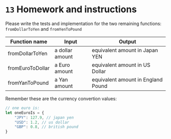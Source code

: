 # `13` Homework and instructions

Please write the tests and implementation for the two remaining functions: `fromDollarToYen` and `fromYenToPound`

| Function name     | Input             | Output                            |
| ----------------- | ----------------- | ----------------------------------|
| fromDollarToYen   | a dollar amount   | equivalent amount in Japan YEN    |
| fromEuroToDollar  | a Euro amount     | equivalent amount in US Dollar    |
| fromYanToPound    | a Yan amount      | equivalent amount in England Pound|

Remember these are the currency convertion values:

```js
// one euro is:
let oneEuroIs = {
    "JPY": 127.9, // japan yen
    "USD": 1.2, // us dollar
    "GBP": 0.8, // british pound
}
```